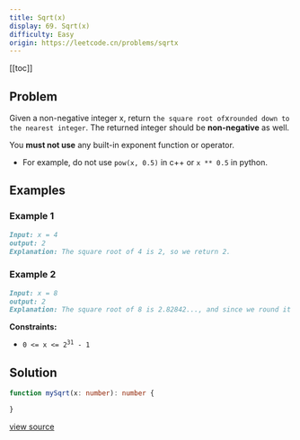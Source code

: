 ```yaml
---
title: Sqrt(x)
display: 69. Sqrt(x)
difficulty: Easy
origin: https://leetcode.cn/problems/sqrtx
---
```


[[toc]]

## Problem

Given a non-negative integer x, return `the square root of`x`rounded down to the nearest integer`. The returned integer should be **non-negative** as well.

You **must not use** any built-in exponent function or operator.

- For example, do not use `pow(x, 0.5)` in c++ or `x ** 0.5` in python.

## Examples

### Example 1

```md
Input: x = 4
output: 2
Explanation: The square root of 4 is 2, so we return 2.
```

### Example 2

```md
Input: x = 8
output: 2
Explanation: The square root of 8 is 2.82842..., and since we round it down to the nearest integer, 2 is returned.
```

**Constraints:**

- <code>0 <= x <= 2<sup>31</sup> - 1</code>

## Solution

```ts
function mySqrt(x: number): number {

}
```

[view source](https://leetcode.cn/problems/sqrtx)
